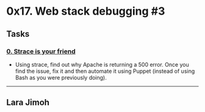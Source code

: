 # 0x17. Web stack debugging #3

## Tasks

### [0. Strace is your friend](./0-strace_is_your_friend.pp)
* Using strace, find out why Apache is returning a 500 error. Once you find the issue, fix it and then automate it using Puppet (instead of using Bash as you were previously doing).

---
## Lara Jimoh
